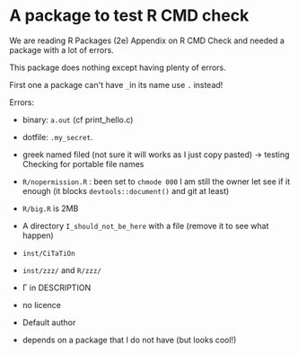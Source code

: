 # A package to test R CMD check

We are reading R Packages (2e) Appendix on R CMD Check and needed a package with a lot of errors. 

This package does nothing except having plenty of errors. 

First one a package can't have `_`in its name use `.` instead! 

Errors: 

- binary: `a.out` (cf print_hello.c)
- dotfile: `.my_secret`. 
- greek named filed (not sure it will works as I just copy pasted) -> testing Checking for portable file names
- `R/nopermission.R` : been set to `chmode 000` I am still the owner let see if it enough (it blocks `devtools::document()` and git at least) 
- `R/big.R` is 2MB
- A directory `I_should_not_be_here` with a file (remove it to see what happen)
- `inst/CiTaTiOn`   
- `inst/zzz/` and `R/zzz/`

- Γ in DESCRIPTION

- no licence

- Default author

- depends on a package that I do not have (but looks cool!) 








